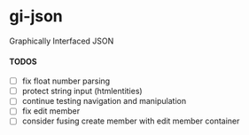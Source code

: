 # gi-json
Graphically Interfaced JSON

#### TODOS

- [ ] fix float number parsing
- [ ] protect string input (htmlentities)
- [ ] continue testing navigation and manipulation
- [ ] fix edit member
- [ ] consider fusing create member with edit member container
